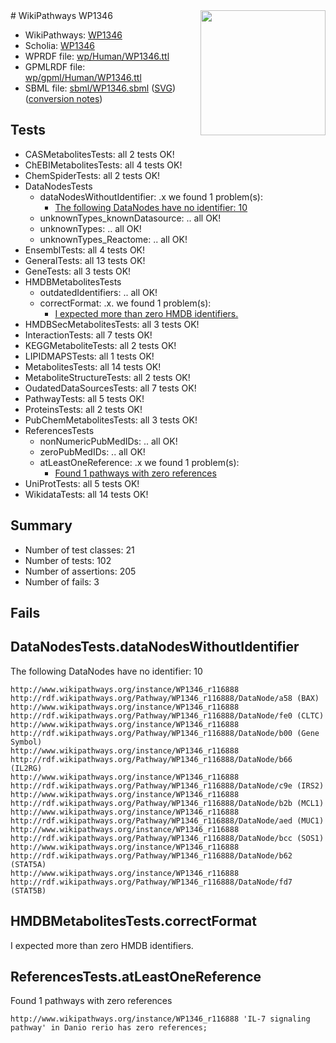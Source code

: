 <img style="float: right; width: 200px" src="../logo.png" />
# WikiPathways WP1346

* WikiPathways: [WP1346](https://identifiers.org/wikipathways:WP1346)
* Scholia: [WP1346](https://scholia.toolforge.org/wikipathways/WP1346)
* WPRDF file: [wp/Human/WP1346.ttl](../wp/Human/WP1346.ttl)
* GPMLRDF file: [wp/gpml/Human/WP1346.ttl](../wp/gpml/Human/WP1346.ttl)
* SBML file: [sbml/WP1346.sbml](../sbml/WP1346.sbml) ([SVG](../sbml/WP1346.svg)) ([conversion notes](../sbml/WP1346.txt))

## Tests
* CASMetabolitesTests: all 2 tests OK!
* ChEBIMetabolitesTests: all 4 tests OK!
* ChemSpiderTests: all 2 tests OK!
* DataNodesTests
    * dataNodesWithoutIdentifier: .x we found 1 problem(s):
        * [The following DataNodes have no identifier: 10](#8792c490)
    * unknownTypes_knownDatasource: .. all OK!
    * unknownTypes: .. all OK!
    * unknownTypes_Reactome: .. all OK!
* EnsemblTests: all 4 tests OK!
* GeneralTests: all 13 tests OK!
* GeneTests: all 3 tests OK!
* HMDBMetabolitesTests
    * outdatedIdentifiers: .. all OK!
    * correctFormat: .x. we found 1 problem(s):
        * [I expected more than zero HMDB identifiers.](#ad154c1e)
* HMDBSecMetabolitesTests: all 3 tests OK!
* InteractionTests: all 7 tests OK!
* KEGGMetaboliteTests: all 2 tests OK!
* LIPIDMAPSTests: all 1 tests OK!
* MetabolitesTests: all 14 tests OK!
* MetaboliteStructureTests: all 2 tests OK!
* OudatedDataSourcesTests: all 7 tests OK!
* PathwayTests: all 5 tests OK!
* ProteinsTests: all 2 tests OK!
* PubChemMetabolitesTests: all 3 tests OK!
* ReferencesTests
    * nonNumericPubMedIDs: .. all OK!
    * zeroPubMedIDs: .. all OK!
    * atLeastOneReference: .x we found 1 problem(s):
        * [Found 1 pathways with zero references](#35eb778e)
* UniProtTests: all 5 tests OK!
* WikidataTests: all 14 tests OK!


## Summary

* Number of test classes: 21
* Number of tests: 102
* Number of assertions: 205
* Number of fails: 3

## Fails

<a name="8792c490" />

## DataNodesTests.dataNodesWithoutIdentifier

The following DataNodes have no identifier: 10
```
http://www.wikipathways.org/instance/WP1346_r116888 http://rdf.wikipathways.org/Pathway/WP1346_r116888/DataNode/a58 (BAX)
http://www.wikipathways.org/instance/WP1346_r116888 http://rdf.wikipathways.org/Pathway/WP1346_r116888/DataNode/fe0 (CLTC)
http://www.wikipathways.org/instance/WP1346_r116888 http://rdf.wikipathways.org/Pathway/WP1346_r116888/DataNode/b00 (Gene Symbol)
http://www.wikipathways.org/instance/WP1346_r116888 http://rdf.wikipathways.org/Pathway/WP1346_r116888/DataNode/b66 (IL2RG)
http://www.wikipathways.org/instance/WP1346_r116888 http://rdf.wikipathways.org/Pathway/WP1346_r116888/DataNode/c9e (IRS2)
http://www.wikipathways.org/instance/WP1346_r116888 http://rdf.wikipathways.org/Pathway/WP1346_r116888/DataNode/b2b (MCL1)
http://www.wikipathways.org/instance/WP1346_r116888 http://rdf.wikipathways.org/Pathway/WP1346_r116888/DataNode/aed (MUC1)
http://www.wikipathways.org/instance/WP1346_r116888 http://rdf.wikipathways.org/Pathway/WP1346_r116888/DataNode/bcc (SOS1)
http://www.wikipathways.org/instance/WP1346_r116888 http://rdf.wikipathways.org/Pathway/WP1346_r116888/DataNode/b62 (STAT5A)
http://www.wikipathways.org/instance/WP1346_r116888 http://rdf.wikipathways.org/Pathway/WP1346_r116888/DataNode/fd7 (STAT5B)
```

<a name="ad154c1e" />

## HMDBMetabolitesTests.correctFormat

I expected more than zero HMDB identifiers.
<a name="35eb778e" />

## ReferencesTests.atLeastOneReference

Found 1 pathways with zero references
```
http://www.wikipathways.org/instance/WP1346_r116888 'IL-7 signaling pathway' in Danio rerio has zero references; 
```

